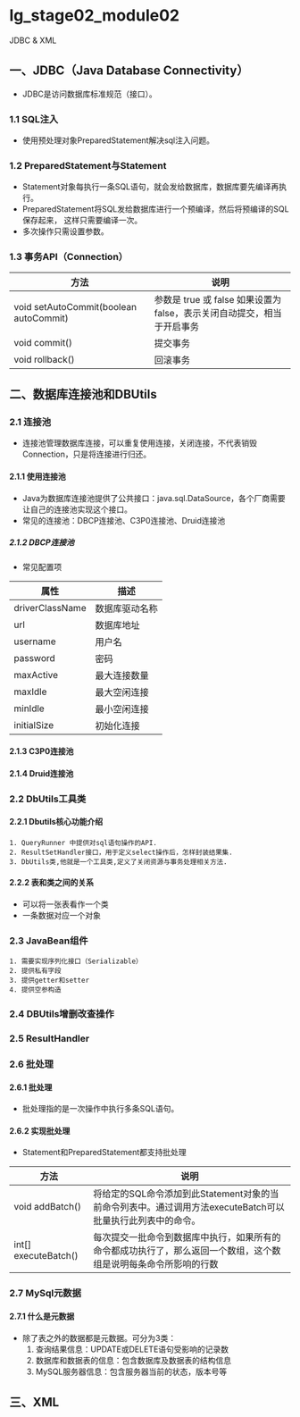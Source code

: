 # lg_stage02_module02
JDBC & XML

## 一、JDBC（Java Database Connectivity） 
*  JDBC是访问数据库标准规范（接口）。

### 1.1 SQL注入
* 使用预处理对象PreparedStatement解决sql注入问题。

### 1.2 PreparedStatement与Statement
* Statement对象每执行一条SQL语句，就会发给数据库，数据库要先编译再执行。
* PreparedStatement将SQL发给数据库进行一个预编译，然后将预编译的SQL保存起来，
这样只需要编译一次。
* 多次操作只需设置参数。

### 1.3 事务API（Connection）
| 方法 | 说明 |
| --- | --- |
| void setAutoCommit(boolean autoCommit) | 参数是 true 或 false 如果设置为 false，表示关闭自动提交，相当于开启事务 |
| void commit() | 提交事务 |
| void rollback() | 回滚事务 |


## 二、数据库连接池和DBUtils
### 2.1 连接池
* 连接池管理数据库连接，可以重复使用连接，关闭连接，不代表销毁Connection，只是将连接进行归还。

#### 2.1.1 使用连接池
* Java为数据库连接池提供了公共接口：java.sql.DataSource，各个厂商需要让自己的连接池实现这个接口。
* 常见的连接池：DBCP连接池、C3P0连接池、Druid连接池

##### 2.1.2 DBCP连接池
* 常见配置项

| 属性 | 描述 |
| --- | --- |
| driverClassName | 数据库驱动名称 |
| url | 数据库地址 |
| username | 用户名 |
| password | 密码 |
| maxActive | 最大连接数量 |
| maxIdle | 最大空闲连接 |
| minIdle | 最小空闲连接 |
| initialSize | 初始化连接 |


#### 2.1.3 C3P0连接池

#### 2.1.4 Druid连接池


### 2.2 DbUtils工具类
#### 2.2.1 Dbutils核心功能介绍
    1. QueryRunner 中提供对sql语句操作的API.
    2. ResultSetHandler接口，用于定义select操作后，怎样封装结果集.
    3. DbUtils类,他就是一个工具类,定义了关闭资源与事务处理相关方法.

#### 2.2.2 表和类之间的关系
* 可以将一张表看作一个类
* 一条数据对应一个对象

### 2.3 JavaBean组件
    1. 需要实现序列化接口（Serializable）
    2. 提供私有字段
    3. 提供getter和setter
    4. 提供空参构造 
    
### 2.4 DBUtils增删改查操作

### 2.5 ResultHandler

### 2.6 批处理
####  2.6.1 批处理
* 批处理指的是一次操作中执行多条SQL语句。

#### 2.6.2 实现批处理
* Statement和PreparedStatement都支持批处理

| 方法 | 说明 |
| --- | --- |
| void addBatch() | 将给定的SQL命令添加到此Statement对象的当前命令列表中。通过调用方法executeBatch可以批量执行此列表中的命令。 |
| int[] executeBatch() | 每次提交一批命令到数据库中执行，如果所有的命令都成功执行了，那么返回一个数组，这个数组是说明每条命令所影响的行数 |

### 2.7 MySql元数据

#### 2.7.1 什么是元数据
* 除了表之外的数据都是元数据。可分为3类：
    1. 查询结果信息：UPDATE或DELETE语句受影响的记录数
    2. 数据库和数据表的信息：包含数据库及数据表的结构信息
    3. MySQL服务器信息：包含服务器当前的状态，版本号等


## 三、XML